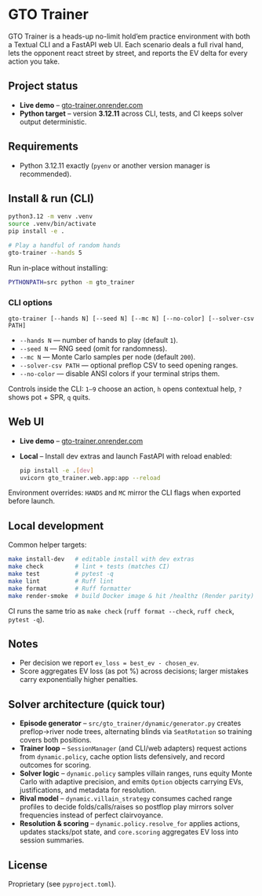 # GTO Trainer

GTO Trainer is a heads-up no-limit hold’em practice environment with both a Textual CLI and a FastAPI web UI. Each scenario deals a full rival hand, lets the opponent react street by street, and reports the EV delta for every action you take.

## Project status

- **Live demo** – [gto-trainer.onrender.com](https://gto-trainer.onrender.com/)
- **Python target** – version **3.12.11** across CLI, tests, and CI keeps solver output deterministic.

## Requirements

- Python 3.12.11 exactly (`pyenv` or another version manager is recommended).

## Install & run (CLI)

```bash
python3.12 -m venv .venv
source .venv/bin/activate
pip install -e .

# Play a handful of random hands
gto-trainer --hands 5
```

Run in-place without installing:

```bash
PYTHONPATH=src python -m gto_trainer
```

### CLI options

```
gto-trainer [--hands N] [--seed N] [--mc N] [--no-color] [--solver-csv PATH]
```

- `--hands N` — number of hands to play (default `1`).
- `--seed N` — RNG seed (omit for randomness).
- `--mc N` — Monte Carlo samples per node (default `200`).
- `--solver-csv PATH` — optional preflop CSV to seed opening ranges.
- `--no-color` — disable ANSI colors if your terminal strips them.

Controls inside the CLI: `1–9` choose an action, `h` opens contextual help, `?` shows pot + SPR, `q` quits.

## Web UI

- **Live demo** – [gto-trainer.onrender.com](https://gto-trainer.onrender.com/)
- **Local** – Install dev extras and launch FastAPI with reload enabled:

  ```bash
  pip install -e .[dev]
  uvicorn gto_trainer.web.app:app --reload
  ```

Environment overrides: `HANDS` and `MC` mirror the CLI flags when exported before launch.

## Local development

Common helper targets:

```bash
make install-dev   # editable install with dev extras
make check         # lint + tests (matches CI)
make test          # pytest -q
make lint          # Ruff lint
make format        # Ruff formatter
make render-smoke  # build Docker image & hit /healthz (Render parity)
```

CI runs the same trio as `make check` (`ruff format --check`, `ruff check`, `pytest -q`).

## Notes

- Per decision we report `ev_loss = best_ev - chosen_ev`.
- Score aggregates EV loss (as pot %) across decisions; larger mistakes carry exponentially higher penalties.

## Solver architecture (quick tour)

- **Episode generator** – `src/gto_trainer/dynamic/generator.py` creates preflop→river node trees, alternating blinds via `SeatRotation` so training covers both positions.
- **Trainer loop** – `SessionManager` (and CLI/web adapters) request actions from `dynamic.policy`, cache option lists defensively, and record outcomes for scoring.
- **Solver logic** – `dynamic.policy` samples villain ranges, runs equity Monte Carlo with adaptive precision, and emits `Option` objects carrying EVs, justifications, and metadata for resolution.
- **Rival model** – `dynamic.villain_strategy` consumes cached range profiles to decide folds/calls/raises so postflop play mirrors solver frequencies instead of perfect clairvoyance.
- **Resolution & scoring** – `dynamic.policy.resolve_for` applies actions, updates stacks/pot state, and `core.scoring` aggregates EV loss into session summaries.

## License

Proprietary (see `pyproject.toml`).
